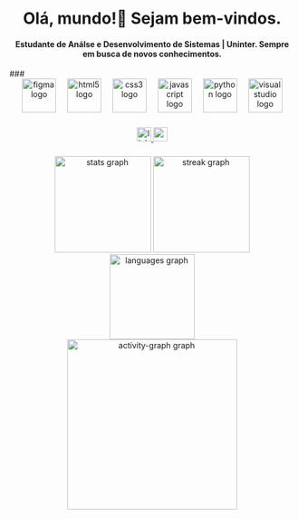 <h1 align="center">Olá, mundo!👋 Sejam bem-vindos.</h1>

<h4 align="center">Estudante de Análse e Desenvolvimento de Sistemas | Uninter. Sempre em busca de novos conhecimentos. </h4>
###

<div align="center">
  <img src="https://cdn.jsdelivr.net/gh/devicons/devicon/icons/figma/figma-original.svg" height="60" alt="figma logo"  />
  <img width="12" />
  <img src="https://cdn.jsdelivr.net/gh/devicons/devicon/icons/html5/html5-original.svg" height="60" alt="html5 logo"  />
  <img width="12" />
  <img src="https://cdn.jsdelivr.net/gh/devicons/devicon/icons/css3/css3-original.svg" height="60" alt="css3 logo"  />
  <img width="12" />
  <img src="https://cdn.jsdelivr.net/gh/devicons/devicon/icons/javascript/javascript-original.svg" height="60" alt="javascript logo"  />
  <img width="12" />
  <img src="https://skillicons.dev/icons?i=py" height="60" alt="python logo"  />
  <img width="12" />
  <img src="https://cdn.jsdelivr.net/gh/devicons/devicon/icons/visualstudio/visualstudio-plain.svg" height="60" alt="visualstudio logo"  />
</div>

###

<div align="center">
  <a href="https://www.linkedin.com/in/beatriz-avelar-7a0b82223/" target="_blank">
    <img src="https://img.shields.io/static/v1?message=LinkedIn&logo=linkedin&label=&color=0077B5&logoColor=white&labelColor=&style=for-the-badge" height="25" alt="linkedin logo"  />
  </a>
  <a href="beatriz.savelar@gmail.com" target="_blank">
    <img src="https://img.shields.io/static/v1?message=Gmail&logo=gmail&label=&color=D14836&logoColor=white&labelColor=&style=for-the-badge" height="25" alt="gmail logo"  />
  </a>
</div>

###

<div align="center">
  <img src="https://github-readme-stats.vercel.app/api?username=Zirtraeb&hide_title=false&hide_rank=false&show_icons=true&include_all_commits=true&count_private=true&disable_animations=false&theme=shades-of-purple&locale=en&hide_border=false&order=1" height="170" alt="stats graph" />
  <img src="https://streak-stats.demolab.com?user=Zirtraeb&locale=en&mode=weekly&theme=shades-of-purple&hide_border=false&border_radius=5&order=3" height="170" alt="streak graph" /> <br>
  <img src="https://github-readme-stats.vercel.app/api/top-langs?username=Zirtraeb&locale=en&hide_title=false&layout=compact&card_width=320&langs_count=3&theme=shades-of-purple&hide_border=false&order=2" height="150" alt="languages graph" /> <br>
  <img src="https://github-readme-activity-graph.vercel.app/graph?username=Zirtraeb&radius=16&theme=nightowl&area=true&order=5&hide_border=false&order=3" height="300" alt="activity-graph graph" />
</div>

###
